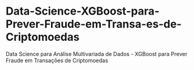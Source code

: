 # Data-Science-XGBoost-para-Prever-Fraude-em-Transa-es-de-Criptomoedas
Data Science para Análise Multivariada de Dados - XGBoost para Prever Fraude em Transações de Criptomoedas
